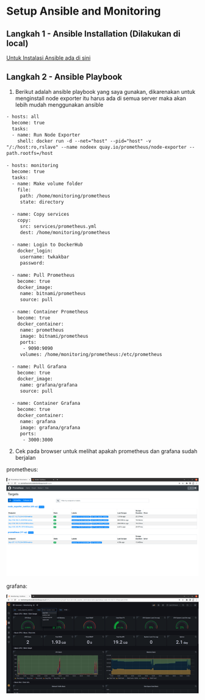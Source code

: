 # Setup Ansible and Monitoring

## Langkah 1 - Ansible Installation (Dilakukan di local)

[Untuk Instalasi Ansible ada di sini](https://github.com/twkakbar/proyek_ta/edit/main/monitoring%20(server)/monitoring-server.md)

## Langkah 2 - Ansible Playbook

1. Berikut adalah ansible playbook yang saya gunakan, dikarenakan untuk menginstall node exporter itu harus ada di semua server maka akan lebih mudah menggunakan ansible

```
- hosts: all
  become: true
  tasks:
  - name: Run Node Exporter
    shell: docker run -d --net="host" --pid="host" -v "/:/host:ro,rslave" --name nodeex quay.io/prometheus/node-exporter --path.rootfs=/host

- hosts: monitoring
  become: true
  tasks:
  - name: Make volume folder
    file:
     path: /home/monitoring/prometheus
     state: directory

  - name: Copy services
    copy:
     src: services/prometheus.yml
     dest: /home/monitoring/prometheus

  - name: Login to DockerHub
    docker_login:
     username: twkakbar
     password: 

  - name: Pull Prometheus
    become: true
    docker_image:
     name: bitnami/prometheus
     source: pull

  - name: Container Prometheus
    become: true
    docker_container:
     name: prometheus
     image: bitnami/prometheus
     ports:
      - 9090:9090
     volumes: /home/monitoring/prometheus:/etc/prometheus

  - name: Pull Grafana
    become: true
    docker_image:
     name: grafana/grafana    
     source: pull

  - name: Container Grafana
    become: true
    docker_container:
     name: grafana
     image: grafana/grafana
     ports:
      - 3000:3000
```

2. Cek pada browser untuk melihat apakah prometheus dan grafana sudah berjalan

prometheus:

![Img 1](assets/2.png)

grafana:

![Img 1](assets/1.png)
